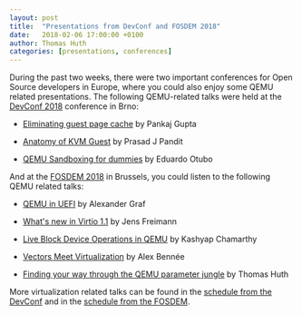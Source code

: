 ```yaml
---
layout: post
title:  "Presentations from DevConf and FOSDEM 2018"
date:   2018-02-06 17:00:00 +0100
author: Thomas Huth
categories: [presentations, conferences]
---
```

During the past two weeks, there were two important conferences for Open
Source developers in Europe, where you could also enjoy some QEMU related
presentations. The following QEMU-related talks were held at the
[DevConf 2018](https://devconf.cz/cz/2018) conference in Brno:

* [Eliminating guest page cache](https://www.youtube.com/watch?v=NG0n5MTXOa4)
  by Pankaj Gupta

* [Anatomy of KVM Guest](https://www.youtube.com/watch?v=t-MSukwDqeM)
  by Prasad J Pandit

* [QEMU Sandboxing for dummies](https://www.youtube.com/watch?v=_7yGiafZdVc)
  by Eduardo Otubo

And at the [FOSDEM 2018](https://fosdem.org/2018/) in Brussels, you could
listen to the following QEMU related talks:

* [QEMU in UEFI](https://fosdem.org/2018/schedule/event/vai_qemu_in_uefi/)
  by Alexander Graf

* [What's new in Virtio 1.1](https://fosdem.org/2018/schedule/event/virtio/)
  by Jens Freimann

* [Live Block Device Operations in
  QEMU](https://fosdem.org/2018/schedule/event/vai_qemu_live_dev_operations/)
  by Kashyap Chamarthy

* [Vectors Meet
  Virtualization](https://fosdem.org/2018/schedule/event/vai_vectors_meet_virtualization/)
  by Alex Bennée

* [Finding your way through the QEMU parameter
  jungle](https://fosdem.org/2018/schedule/event/vai_qemu_jungle/)
  by Thomas Huth

More virtualization related talks can be found in the [schedule from
the DevConf](https://devconfcz2018.sched.com/type/virtualization) and
in the [schedule from the
FOSDEM](https://fosdem.org/2018/schedule/track/virtualization_and_iaas/).
